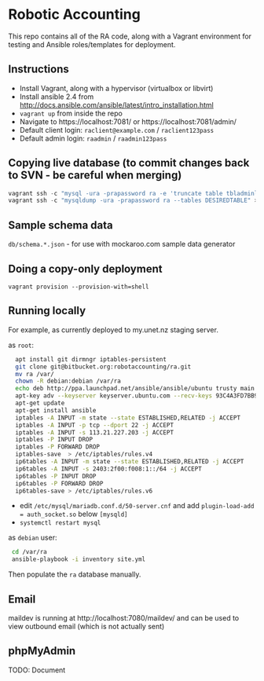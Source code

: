 # Robotic Accounting

This repo contains all of the RA code, along with a Vagrant environment for testing and Ansible roles/templates for deployment.

## Instructions

* Install Vagrant, along with a hypervisor (virtualbox or libvirt)
* Install ansible 2.4 from http://docs.ansible.com/ansible/latest/intro_installation.html
* `vagrant up` from inside the repo
* Navigate to https://localhost:7081/ or https://localhost:7081/admin/
* Default client login: `raclient@example.com` / `raclient123pass`
* Default admin login: `raadmin` / `raadmin123pass`

## Copying live database (to commit changes back to SVN - be careful when merging)

```h
vagrant ssh -c "mysql -ura -prapassword ra -e 'truncate table tbladminlog';
vagrant ssh -c "mysqldump -ura -prapassword ra --tables DESIREDTABLE" > robotacct_NAMEHERE.sql
```

## Sample schema data

`db/schema.*.json` - for use with mockaroo.com sample data generator

## Doing a copy-only deployment

`vagrant provision --provision-with=shell`

## Running locally

For example, as currently deployed to my.unet.nz staging server.

as `root`:

```bash
  apt install git dirmngr iptables-persistent
  git clone git@bitbucket.org:robotaccounting/ra.git
  mv ra /var/
  chown -R debian:debian /var/ra
  echo deb http://ppa.launchpad.net/ansible/ansible/ubuntu trusty main >> /etc/apt/sources.list.d/ansible
  apt-key adv --keyserver keyserver.ubuntu.com --recv-keys 93C4A3FD7BB9C367
  apt-get update
  apt-get install ansible
  iptables -A INPUT -m state --state ESTABLISHED,RELATED -j ACCEPT
  iptables -A INPUT -p tcp --dport 22 -j ACCEPT
  iptables -A INPUT -s 113.21.227.203 -j ACCEPT
  iptables -P INPUT DROP
  iptables -P FORWARD DROP
  iptables-save  > /etc/iptables/rules.v4
  ip6tables -A INPUT -m state --state ESTABLISHED,RELATED -j ACCEPT
  ip6tables -A INPUT -s 2403:2f00:f008:1::/64 -j ACCEPT
  ip6tables -P INPUT DROP
  ip6tables -P FORWARD DROP
  ip6tables-save > /etc/iptables/rules.v6
```
* edit `/etc/mysql/mariadb.conf.d/50-server.cnf`  and add `plugin-load-add = auth_socket.so` below `[mysqld]`
* `systemctl restart mysql`

as `debian` user:
```bash
 cd /var/ra
 ansible-playbook -i inventory site.yml
```
Then populate the `ra` database manually.

## Email

maildev is running at http://localhost:7080/maildev/ and can be used to view outbound email (which is not actually sent)

## phpMyAdmin

TODO: Document
